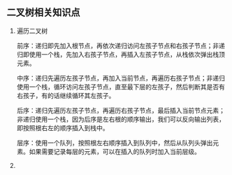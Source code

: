 ## 二叉树相关知识点

1. 遍历二叉树

   前序：递归即先加入根节点，再依次递归访问左孩子节点和右孩子节点；非递归即使用一个栈，先加入右孩子节点，再插入左孩子节点，从栈依次弹出栈顶元素。

   中序：递归先遍历左孩子节点，再加入当前节点，再遍历右孩子节点；非递归使用一个栈，循环访问左孩子节点，直至最下层的左孩子，然后判断其是否有右孩子，有的话继续循环其左孩子。

   后序：递归先遍历左孩子节点，再遍历右孩子节点，最后插入当前节点元素；非递归使用一个栈，因为后序是左右根的顺序输出，我们可以反向输出列表，即按照根右左的顺序插入到栈中。

   层序：使用一个队列，按照根左右顺序插入到队列中，然后从队列头弹出元素。如果需要记录每层的元素，可以在插入的队列时加入当前层级。

2. 